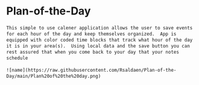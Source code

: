 # Plan-of-the-Day

    This simple to use calener application allows the user to save events for each hour of the day and keep themselves organized.  App is equipped with color coded time blocks that track what hour of the day it is in your area(s).  Using local data and the save button you can rest assured that when you come back to your day that your notes schedule 
    
    ![name](https://raw.githubusercontent.com/Rsaldaen/Plan-of-the-Day/main/Plan%20of%20the%20day.png)
